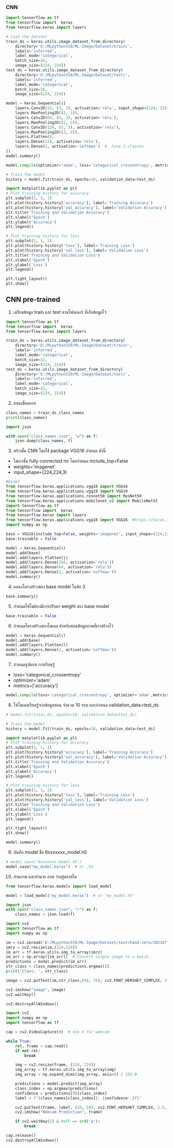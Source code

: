 ### CNN



```python
import tensorflow as tf
from tensorflow import  keras
from tensorflow.keras import layers

# Load the dataset
train_ds = keras.utils.image_dataset_from_directory(
    directory='D:/MLpython310/ML-Image/Dataset/train/',
    labels='inferred',
    label_mode='categorical',
    batch_size=16,
    image_size=(224, 224))
test_ds = keras.utils.image_dataset_from_directory(
    directory='D:/MLpython310/ML-Image/Dataset/test/',
    labels='inferred',
    label_mode='categorical',
    batch_size=16,
    image_size=(224, 224))
```


```python
model = keras.Sequential([
    layers.Conv2D(32, (3, 3), activation='relu', input_shape=(224, 224, 3)),
    layers.MaxPooling2D((2, 2)),
    layers.Conv2D(64, (3, 3), activation='relu'),
    layers.MaxPooling2D((2, 2)),
    layers.Conv2D(128, (3, 3), activation='relu'),
    layers.MaxPooling2D((2, 2)),
    layers.Flatten(),
    layers.Dense(128, activation='relu'),
    layers.Dense(2, activation='softmax')  #  have 2 classes
])
model.summary()
```


```python
model.compile(optimizer='adam', loss='categorical_crossentropy', metrics=['accuracy'])

# Train the model
history = model.fit(train_ds, epochs=20, validation_data=test_ds)
```


```python
import matplotlib.pyplot as plt
# Plot training history for accuracy
plt.subplot(2, 1, 1)
plt.plot(history.history['accuracy'], label='Training Accuracy')
plt.plot(history.history['val_accuracy'], label='Validation Accuracy')
plt.title('Training and Validation Accuracy')
plt.xlabel('Epoch')
plt.ylabel('Accuracy')
plt.legend()

# Plot training history for loss
plt.subplot(2, 1, 2)
plt.plot(history.history['loss'], label='Training Loss')
plt.plot(history.history['val_loss'], label='Validation Loss')
plt.title('Training and Validation Loss')
plt.xlabel('Epoch')
plt.ylabel('Loss')
plt.legend()

plt.tight_layout()
plt.show()
```

## CNN pre-trained

1. เตรียมข้อมูล train และ test ตามโฟลเดอร์ ที่เก็บข้อมูลไว้


```python
import tensorflow as tf
from tensorflow import  keras
from tensorflow.keras import layers

train_ds = keras.utils.image_dataset_from_directory(
    directory='D:/MLpython310/ML-Image/Dataset/train/',
    labels='inferred',
    label_mode='categorical',
    batch_size=32,
    image_size=(224, 224))
test_ds = keras.utils.image_dataset_from_directory(
    directory='D:/MLpython310/ML-Image/Dataset/test/',
    labels='inferred',
    label_mode='categorical',
    batch_size=32,
    image_size=(224, 224))
```

2. แสดงชื่อคลาส


```python
class_names = train_ds.class_names
print(class_names)
```


```python
import json

with open("class_names.json", "w") as f:
    json.dump(class_names, f)

```

3. สร้างชั้น CNN  โดยใช้ package VGG16 กำหนด ดังนี้ 
- ไม่เอาชั้น fully connected nn โดยกำหนด include_top=False
- weights='imagenet'
- input_shape=(224,224,3)





```python
#Exam2
from tensorflow.keras.applications.vgg16 import VGG16
from tensorflow.keras.applications.vgg19 import VGG19
from tensorflow.keras.applications.resnet50 import ResNet50
from tensorflow.keras.applications.mobilenet_v2 import MobileNetV2
import tensorflow as tf
from tensorflow import  keras
from tensorflow.keras import layers
from tensorflow.keras.applications.vgg16 import VGG16  #https://keras.io/api/applications/vgg/
import numpy as np

base = VGG16(include_top=False, weights='imagenet', input_shape=(224,224,3))
base.trainable = False

model = keras.Sequential()
model.add(base)
model.add(layers.Flatten())
model.add(layers.Dense(256, activation='relu'))
model.add(layers.Dense(64, activation='relu'))
model.add(layers.Dense(2, activation='softmax'))
model.summary() 
```

4. แสดงโครงสร้างของ base model ในข้อ 3



```python
base.summary()
```

5. กำหนดให้ไม่ต้องมีการปรับค่า weight ของ base model


```python
base.trainable = False
```

6. กำหนดโครงสร้างของโมเดล สำหรับสอนข้อมูลภาพที่เราสร้างไว้ 


```python
model = keras.Sequential()
model.add(base)
model.add(layers.Flatten())
model.add(layers.Dense(2, activation='softmax'))
model.summary() 
```

7. กำหนดรูปแบบ การเรียนรู้ 
- loss='categorical_crossentropy' 
- optimizer='adam'
- metrics=['accuracy']


```python
model.compile(loss='categorical_crossentropy', optimizer='adam',metrics=['accuracy'])
```

8. ให้โมเดลเรียนรู้จากข้อมูลสอน จำนวน 10 รอบ และกำหนด validation_data=test_ds


```python
# model.fit(train_ds, epochs=10, validation_data=test_ds)

# Train the model
history = model.fit(train_ds, epochs=20, validation_data=test_ds)
```


```python
import matplotlib.pyplot as plt
# Plot training history for accuracy
plt.subplot(2, 1, 1)
plt.plot(history.history['accuracy'], label='Training Accuracy')
plt.plot(history.history['val_accuracy'], label='Validation Accuracy')
plt.title('Training and Validation Accuracy')
plt.xlabel('Epoch')
plt.ylabel('Accuracy')
plt.legend()

# Plot training history for loss
plt.subplot(2, 1, 2)
plt.plot(history.history['loss'], label='Training Loss')
plt.plot(history.history['val_loss'], label='Validation Loss')
plt.title('Training and Validation Loss')
plt.xlabel('Epoch')
plt.ylabel('Loss')
plt.legend()

plt.tight_layout()
plt.show()
```


```python
model.summary()
```

9. บันทึก model ชื่อ 6xxxxxxx_model.h5


```python
# model.save('6xxxxxxx_model.h5')
model.save("my_model.keras")  # or .h5

```

10. อ่านภาพ และทำนาย ภาพ ว่าอยู่คลาสใด


```python
from tensorflow.keras.models import load_model

model = load_model("my_model.keras")  # or "my_model.h5"

```


```python
import json
with open("class_names.json", "r") as f:
    class_names = json.load(f)

```


```python
import cv2
import tensorflow as tf
import numpy as np

im = cv2.imread('D:/MLpython310/ML-Image/Dataset/test/hand-zero/20210711-203645.jpg')
imrz = cv2.resize(im,(224,224))
im_arr = tf.keras.utils.img_to_array(imrz)
im_arr = np.array([im_arr])  # Convert single image to a batch.
predictions = model.predict(im_arr)
str_class = class_names[predictions.argmax()]
print('Class: ', str_class)

image = cv2.putText(im,str_class,(50, 70), cv2.FONT_HERSHEY_SIMPLEX, 3, (0, 255, 0), 2, cv2.LINE_AA)

cv2.imshow("image", image)
cv2.waitKey()


```


```python
cv2.destroyAllWindows()
```


```python
import cv2
import numpy as np
import tensorflow as tf

cap = cv2.VideoCapture(0)  # Use 0 for webcam

while True:
    ret, frame = cap.read()
    if not ret:
        break

    img = cv2.resize(frame, (224, 224))
    img_array = tf.keras.utils.img_to_array(img)
    img_array = np.expand_dims(img_array, axis=0) / 255.0

    predictions = model.predict(img_array)
    class_index = np.argmax(predictions)
    confidence = predictions[0][class_index]
    label = f"{class_names[class_index]}: {confidence:.2f}"

    cv2.putText(frame, label, (10, 50), cv2.FONT_HERSHEY_SIMPLEX, 1.5, (0, 255, 0), 2)
    cv2.imshow("Webcam Prediction", frame)

    if cv2.waitKey(1) & 0xFF == ord('q'):
        break

cap.release()
cv2.destroyAllWindows()

```
